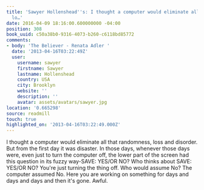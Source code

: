 ```yaml
---
title: 'Sawyer Hollenshead''s: I thought a computer would eliminate all that randomness,
  lo…'
date: 2016-04-09 18:16:00.600000000 -04:00
position: 308
book_uuid: c50a38b0-9316-4073-b260-c6118bd85772
comments:
- body: 'The Believer - Renata Adler '
  date: '2013-04-16T03:22:49Z'
  user:
    username: sawyer
    firstname: Sawyer
    lastname: Hollenshead
    country: USA
    city: Brooklyn
    website: ''
    description: ''
    avatar: assets/avatars/sawyer.jpg
location: '0.665298'
source: readmill
touch: true
highlighted_on: '2013-04-16T03:22:49.000Z'
---
```


I thought a computer would eliminate all that randomness, loss and disorder. But from the first day it was disaster. In those days, whenever those days were, even just to turn the computer off, the lower part of the screen had this question in its fuzzy way-SAVE: YES/OR NO? Who thinks about SAVE: YES/OR NO? You're just turning the thing off. Who would assume No? The computer assumed No. Here you are working on something for days and days and days and then it's gone. Awful.